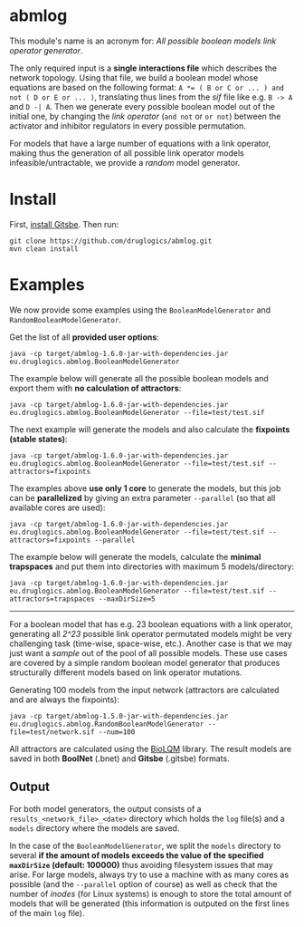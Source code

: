 # abmlog

This module's name is an acronym for: *All possible boolean models link operator generator*.

The only required input is a **single interactions file** which describes the network topology.
Using that file, we build a boolean model whose equations are based on the following format:
`A *= ( B or C or ... ) and not ( D or E or ... )`, translating thus lines from the *sif* file like e.g. `B -> A` and `D -| A`.
Then we generate every possible boolean model out of the initial one, by changing the *link operator* (`and not` or 
`or not`) between the activator and inhibitor regulators in every possible permutation.

For models that have a large number of equations with a link operator, making thus the generation of all possible link operator models infeasible/untractable, we provide a *random* model generator.

# Install

First, [install Gitsbe](https://druglogics.github.io/druglogics-doc/gitsbe-install.html). 
Then run:

```
git clone https://github.com/druglogics/abmlog.git
mvn clean install
```

# Examples

We now provide some examples using the `BooleanModelGenerator` and `RandomBooleanModelGenerator`.

Get the list of all **provided user options**:
```
java -cp target/abmlog-1.6.0-jar-with-dependencies.jar eu.druglogics.abmlog.BooleanModelGenerator
```

The example below will generate all the possible boolean models and export them with **no calculation of attractors**:
```
java -cp target/abmlog-1.6.0-jar-with-dependencies.jar eu.druglogics.abmlog.BooleanModelGenerator --file=test/test.sif
```

The next example will generate the models and also calculate the **fixpoints (stable states)**:
```
java -cp target/abmlog-1.6.0-jar-with-dependencies.jar eu.druglogics.abmlog.BooleanModelGenerator --file=test/test.sif --attractors=fixpoints
```

The examples above **use only 1 core** to generate the models, but this job can be **parallelized** by giving an extra parameter `--parallel` (so that all available cores are used):
```
java -cp target/abmlog-1.6.0-jar-with-dependencies.jar eu.druglogics.abmlog.BooleanModelGenerator --file=test/test.sif --attractors=fixpoints --parallel
```

The example below will generate the models, calculate the **minimal trapspaces** and put them into directories with maximum 5 models/directory:
```
java -cp target/abmlog-1.6.0-jar-with-dependencies.jar eu.druglogics.abmlog.BooleanModelGenerator --file=test/test.sif --attractors=trapspaces --maxDirSize=5
```

---

For a boolean model that has e.g. 23 boolean equations with a link operator, generating all *2^23* possible link operator permutated models might be very challenging task (time-wise, space-wise, etc.).
Another case is that we may just want a *sample* out of the pool of all possible models.
These use cases are covered by a simple random boolean model generator that produces structurally different models based on link operator mutations.

Generating 100 models from the input network (attractors are calculated and are always the fixpoints):

```
java -cp target/abmlog-1.5.0-jar-with-dependencies.jar eu.druglogics.abmlog.RandomBooleanModelGenerator --file=test/network.sif --num=100
```

All attractors are calculated using the [BioLQM](https://github.com/colomoto/bioLQM) library.
The result models are saved in both **BoolNet** (.bnet) and **Gitsbe** (.gitsbe) formats.

## Output 

For both model generators, the output consists of a `results_<network_file>_<date>` directory which holds the `log` file(s) and a `models` directory where the models are saved.

In the case of the `BooleanModelGenerator`, we split the `models` directory to several **if the amount of models exceeds the value of the specified `maxDirSize` (default: 100000)** thus avoiding filesystem issues that may arise.
For large models, always try to use a machine with as many cores as possible (and the `--parallel` option of course) as well as check that the number of *inodes* (for Linux systems) is enough to store the total amount of models that will be generated (this information is outputed on the first lines of the main `log` file).

